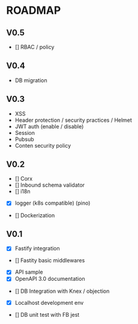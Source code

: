 # ROADMAP

## V0.5

* [] RBAC / policy

## V0.4

* DB migration

## V0.3

* XSS
* Header protection / security practices / Helmet
* JWT auth (enable / disable)
* Session
* Pubsub
* Conten security policy

## V0.2

* [] Corx
* [] Inbound schema validator
* [] i18n
* [X] logger (k8s compatible) (pino)
* [] Dockerization

## V0.1

* [X] Fastify integration
* [] Fastity basic middlewares
* [X] API sample
* [X] OpenAPI 3.0 documentation
* [] DB Integration with Knex / objection
* [X] Localhost development env
* [] DB unit test with FB jest
